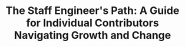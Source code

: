 ---
title: "The Staff Engineer's Path: A Guide for Individual Contributors Navigating Growth and Change"
authors: Tanya Reilly
link: https://www.amazon.com/Staff-Engineers-Path-Individual-Contributors/dp/1098118731
---